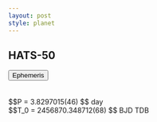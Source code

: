 ```yaml
---
layout: post
style: planet
---
```

<script src="../js/planets.js"></script>

## HATS-50

<!-- Tab links -->
<div class="tab">
<button class="tablinks" onclick="openCity(event, 'Ephemeris')">Ephemeris</button>
</div>

<!-- Tab content -->
<div id="Ephemeris" class="tabcontent" markdown="1">
<br/><br/>
$$P = 3.8297015(46) $$ day <br/>
$$T_0 = 2456870.348712(68) $$ BJD TDB
<br/><br/>
<br/><br/>
</div>



<script src="../js/tabs.js"></script>


